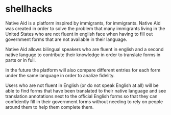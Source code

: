 # shellhacks

Native Aid is a platform inspired by immigrants, for immigrants. Native Aid was created in order to solve the problem that many immigrants living in the United States who are not fluent in english face when having to fill out government forms that are not available in their language. 

Native Aid allows bilingual speakers who are fluent in english and a second native languge to contribute their knowledge in order to translate forms in parts or in full. 

In the future the platform will also compare different entries for each form under the same language in order to analize fidelity. 

Users who are not fluent in English (or do not speak English at all) will be able to find forms that have been translated to their native language and see translation annotations next to the official English forms so that they can confidently fill in their government forms without needing to rely on people around them to help them complete them.
